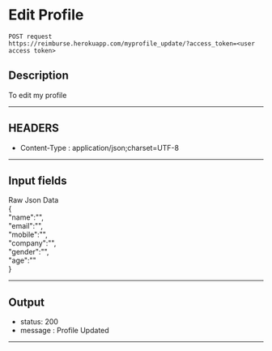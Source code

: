 # Edit Profile

    POST request
    https://reimburse.herokuapp.com/myprofile_update/?access_token=<user access token>

## Description
To edit my profile

***

## HEADERS

- Content-Type : application/json;charset=UTF-8

***

## Input fields

Raw Json Data<br />
{  
   "name":"",<br />
   "email":"",<br />
   "mobile":"",<br />
   "company":"",<br />
   "gender":"",<br />
   "age":""<br />
}
    
***

## Output

- status: 200
- message : Profile Updated

***
